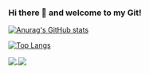 ### Hi there 👋 and welcome to my Git!

[![Anurag's GitHub stats](https://github-readme-stats.vercel.app/api?username=Achellous)](https://github.com/anuraghazra/github-readme-stats&theme=merko)

[![Top Langs](https://github-readme-stats.vercel.app/api/top-langs/?username=Achellous&layout=compact)](https://github.com/anuraghazra/github-readme-stats)

<a href="https://github.com/achellous/github-readme-stats">
  <img align="center" src="https://github-readme-stats.vercel.app/api/pin/?username=achellous&repo=github-readme-stats" />
</a>
<a href="https://github.com/achellous/convoychat">
  <img align="center" src="https://github-readme-stats.vercel.app/api/pin/?username=achellous&repo=convoychat" />
</a>



<!--
**Achellous/Achellous** is a ✨ _special_ ✨ repository because its `README.md` (this file) appears on your GitHub profile.

Here are some ideas to get you started:

- 🔭 I’m an Application-Developer i work mainly with (Java)
- 🌱 I’m currently learning: Java, Python, Smalltalk

- 📫 How to reach me: Fawaz.thomas.bo@gmail.com
- 😄 Pronouns: We/Us
- ⚡ Fun fact: After the rain comes the sun and after the sun comes the rain again! 

-->
